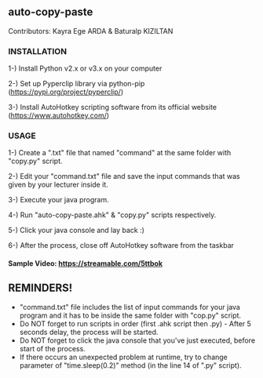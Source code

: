 ## auto-copy-paste

Contributors: Kayra Ege ARDA & Baturalp KIZILTAN

### INSTALLATION

1-) Install Python v2.x or v3.x on your computer

2-) Set up Pyperclip library via python-pip (https://pypi.org/project/pyperclip/)

3-) Install AutoHotkey scripting software from its official website (https://www.autohotkey.com/)

### USAGE
1-) Create a ".txt" file that named "command" at the same folder with "copy.py" script.

2-) Edit your "command.txt" file and save the input commands that was given by your lecturer inside it.

3-) Execute your java program.

4-) Run "auto-copy-paste.ahk" & "copy.py" scripts respectively.

5-) Click your java console and lay back :)

6-) After the process, close off AutoHotkey software from the taskbar

#### Sample Video: https://streamable.com/5ttbok

## REMINDERS!

- "command.txt" file includes the list of input commands for your java program and it has to be inside the same folder with "cop.py" script.
- Do NOT forget to run scripts in order (first .ahk script then .py) - After 5 seconds delay, the process will be started.
- Do NOT forget to click the java console that you've just executed, before start of the process.
- If there occurs an unexpected problem at runtime, try to change parameter of "time.sleep(0.2)" method (in the line 14 of ".py" script).
